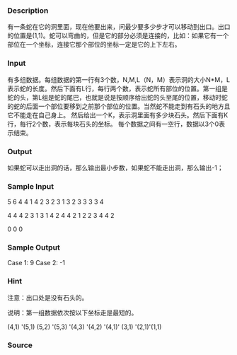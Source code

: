 
### Description
有一条蛇在它的洞里面，现在他要出来，问最少要多少步才可以移动到出口。出口的位置是(1,1)。蛇可以弯曲的，但是它的部分必须是连接的，比如：如果它有一个部位在一个坐标，连接它那个部位的坐标一定是它的上下左右。

### Input
  有多组数据。每组数据的第一行有3个数，N,M,L（N，M）表示洞的大小N*M，L表示蛇的长度。然后下面有L行，每行两个数，表示蛇所有部位的位置。第一组是蛇的头，第L组是蛇的尾巴，也就是说是按顺序给出蛇的头至尾的位置，移动时蛇的蛇的后面一个部位要移到之前那个部位的位置。当然蛇不能走到有石头的地方且它不能走在自己身上。
  然后给出一个K，表示洞里面有多少块石头。然后下面有K行，每行2个数，表示每块石头的坐标。
  每个数据之间有一空行，数据以3个0表示结束。

### Output
 如果蛇可以走出洞的话，那么输出最小步数，如果蛇不能走出洞，那么输出-1；

### Sample Input
5 6 4
4 1
4 2
3 2
3 1
3
2 3
3 3
3 4

4 4 4
2 3
1 3
1 4
2 4
4
2 1
2 2
3 4
4 2

0 0 0








### Sample Output
Case 1: 9
Case 2: -1

### Hint
注意：出口处是没有石头的。

说明：第一组数据依次按以下坐标走是最短的。           

(4,1)  '(5,1)   (5,2)  '(5,3)  '(4,3)   '(4,2)   '(4,1)'   (3,1)   '(2,1)'(1,1)

### Source
